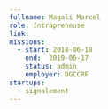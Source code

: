 ```yaml
---
fullname: Magali Marcel
role: Intrapreneuse
link:
missions:
  - start: 2018-06-18
    end:  2019-06-17
    status: admin
    employer: DGCCRF
startups:
  - signalement
---
```

